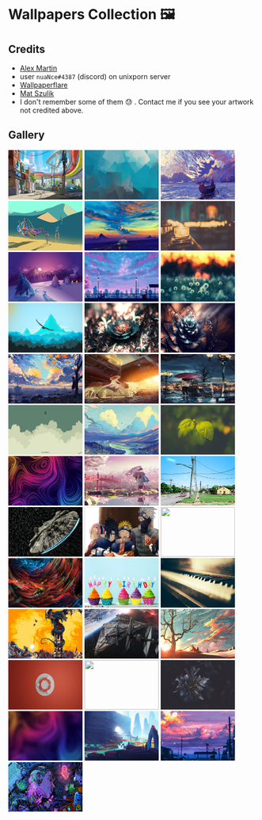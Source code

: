 # Wallpapers Collection :framed_picture:

## Credits
 - [Alex Martin](https://www.alexstevenmartin.com/)
 - user `nuaNce#4387` (discord) on unixporn server
 - [Wallpaperflare](www.wallpaperflare.com)
 - [Mat Szulik](https://matszulik.artstation.com/)
 - I don't remember some of them :sweat: . Contact me if you see your artwork not credited above.

## Gallery

<p align="center">

<a href="gallery/astoria.jpeg"><img src="gallery/astoria.jpeg" width="150" height="100"></a>
<a href="gallery/blue_abstract.png"><img src="gallery/blue_abstract.png" width="150" height="100"></a>
<a href="gallery/boat.jpg"><img src="gallery/boat.jpg" width="150" height="100"></a>
<a href="gallery/BoneSpeeder-sm.jpg"><img src="gallery/BoneSpeeder-sm.jpg" width="150" height="100"></a>
<a href="gallery/bus_balloon.jpg"><img src="gallery/bus_balloon.jpg" width="150" height="100"></a>
<a href="gallery/candle-2.jpg"><img src="gallery/candle-2.jpg" width="150" height="100"></a>
<a href="gallery/christmas.jpg"><img src="gallery/christmas.jpg" width="150" height="100"></a>
<a href="gallery/cycle.jpg"><img src="gallery/cycle.jpg" width="150" height="100"></a>
<a href="gallery/daffodils.jpg"><img src="gallery/daffodils.jpg" width="150" height="100"></a>
<a href="gallery/eagle-flat-landscape-720p.jpg"><img src="gallery/eagle-flat-landscape-720p.jpg" width="150" height="100"></a>
<a href="gallery/flower1.jpg"><img src="gallery/flower1.jpg" width="150" height="100"></a>
<a href="gallery/flower2.jpg"><img src="gallery/flower2.jpg" width="150" height="100"></a>
<a href="gallery/girl_and_boat.jpg"><img src="gallery/girl_and_boat.jpg" width="150" height="100"></a>
<a href="gallery/girl_on_cycle.png"><img src="gallery/girl_on_cycle.png" width="150" height="100"></a>
<a href="gallery/girl_umbrella.jpg"><img src="gallery/girl_umbrella.jpg" width="150" height="100"></a>
<a href="gallery/jet.jpg"><img src="gallery/jet.jpg" width="150" height="100"></a>
<a href="gallery/landscape.jpg"><img src="gallery/landscape.jpg" width="150" height="100"></a>
<a href="gallery/leaves.jpg"><img src="gallery/leaves.jpg" width="150" height="100"></a>
<a href="gallery/lines.jpg"><img src="gallery/lines.jpg" width="150" height="100"></a>
<a href="gallery/mateusz-szulik-08-tokyo-artstation.jpg"><img src="gallery/mateusz-szulik-08-tokyo-artstation.jpg" width="150" height="100"></a>
<a href="gallery/MidwestScifi-sunny.jpg"><img src="gallery/MidwestScifi-sunny.jpg" width="150" height="100"></a>
<a href="gallery/millenium_falcon.jpg"><img src="gallery/millenium_falcon.jpg" width="150" height="100"></a>
<a href="gallery/naruto.png"><img src="gallery/naruto.png" width="150" height="100"></a>
<a href="gallery/naruto_sasuke.png"><img src="gallery/naruto_sasuke.png" width="150" height="100"></a>
<a href="gallery/optic-fibre.jpg"><img src="gallery/optic-fibre.jpg" width="150" height="100"></a>
<a href="gallery/Pavi_1st_birthday_10-Oct.png"><img src="gallery/Pavi_1st_birthday_10-Oct.png" width="150" height="100"></a>
<a href="gallery/piano.jpg"><img src="gallery/piano.jpg" width="150" height="100"></a>
<a href="gallery/the-priory-of-the-orange-tree-wallpaper.jpg"><img src="gallery/the-priory-of-the-orange-tree-wallpaper.jpg" width="150" height="100"></a>
<a href="gallery/tie.jpg"><img src="gallery/tie.jpg" width="150" height="100"></a>
<a href="gallery/tree_without_leaves.jpg"><img src="gallery/tree_without_leaves.jpg" width="150" height="100"></a>
<a href="gallery/ubuntu_user_GreenScreenSocks_reddit.jpg"><img src="gallery/ubuntu_user_GreenScreenSocks_reddit.jpg" width="150" height="100"></a>
<a href="gallery/ubuntu_user_GreenScreenSocks_reddit.png"><img src="gallery/ubuntu_user_GreenScreenSocks_reddit.png" width="150" height="100"></a>
<a href="gallery/violet.jpeg"><img src="gallery/violet.jpeg" width="150" height="100"></a>
<a href="gallery/wallblur.jpg"><img src="gallery/wallblur.jpg" width="150" height="100"></a>
<a href="gallery/waterfall.jpg"><img src="gallery/waterfall.jpg" width="150" height="100"></a>
<a href="gallery/wires.jpg"><img src="gallery/wires.jpg" width="150" height="100"></a>
<a href="gallery/WorkStation-SM.jpg"><img src="gallery/WorkStation-SM.jpg" width="150" height="100"></a>

</p>
